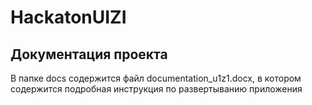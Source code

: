 # HackatonUIZI
## Документация проекта
В папке docs содержится файл documentation_u1z1.docx, в котором содержится подробная инструкция по развертыванию приложения
